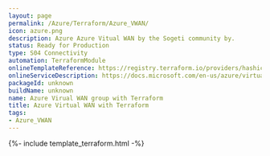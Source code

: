 ```yaml
---
layout: page
permalink: /Azure/Terraform/Azure_VWAN/
icon: azure.png
description: Azure Azure Vitual WAN by the Sogeti community by.
status: Ready for Production
type: S04 Connectivity
automation: TerraformModule
onlineTemplateReference: https://registry.terraform.io/providers/hashicorp/azurerm/latest/docs/resources/virtual_wan
onlineServiceDescription: https://docs.microsoft.com/en-us/azure/virtual-wan/virtual-wan-about
packageId: unknown
buildName: unknown
name: Azure Virual WAN group with Terraform
title: Azure Virtual WAN with Terraform
tags:
- Azure_VWAN
---
```


{%- include template_terraform.html -%}